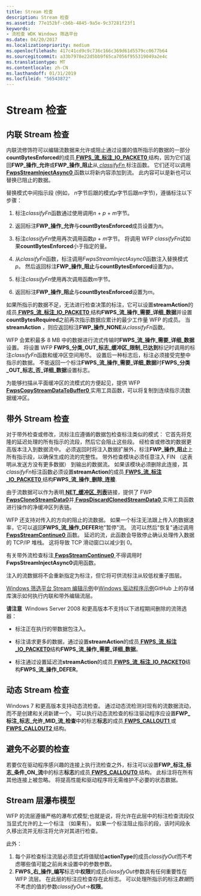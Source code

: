 ```yaml
---
title: Stream 检查
description: Stream 检查
ms.assetid: 77e152bf-cb6b-4845-9a5e-9c37281f23f1
keywords:
- 流检查 WDK Windows 筛选平台
ms.date: 04/20/2017
ms.localizationpriority: medium
ms.openlocfilehash: 417c41cd9c9c736c166c369d61d5579cc0677b64
ms.sourcegitcommit: a33b7978e22d5bb9f65ca7056f955319049a2e4c
ms.translationtype: MT
ms.contentlocale: zh-CN
ms.lasthandoff: 01/31/2019
ms.locfileid: "56543872"
---
```

# <a name="stream-inspection"></a>Stream 检查


## <a name="inline-stream-inspection"></a>内联 Stream 检查


内联流修饰符可以编辑流数据来允许或阻止通过设置的值所指示的数据的一部分**countBytesEnforced**的成员[ **FWPS\_流\_标注\_IO\_PACKET0** ](https://msdn.microsoft.com/library/windows/hardware/ff552417)结构，因为它们返回**FWP\_操作\_允许**或**FWP\_操作\_阻止**从[ *classifyFn* ](https://msdn.microsoft.com/library/windows/hardware/ff544890)标注函数。 它们还可以调用[ **FwpsStreamInjectAsync0** ](https://msdn.microsoft.com/library/windows/hardware/ff551213)函数以将新内容添加到流。 此内容可以是新也可以替换已阻止的数据。

替换模式中间指示段 (例如， *n*字节后跟的模式*p*字节后跟*m*字节)，遵循标注以下步骤：

1.  标注*classifyFn*函数通过使用调用*n* + *p* + *m*字节。

2.  返回标注**FWP\_操作\_允许**与**countBytesEnforced**成员设置为*n*。

3.  标注*classifyFn*使用再次调用函数*p* + *m*字节。 将调用 WFP *classifyFn*试如果**countBytesEnforced**小于指定的量。

4.  从*classifyFn*函数，标注调用*FwpsStreamInjectAsync0*函数注入替换模式*p*。 然后返回标注**FWP\_操作\_阻止**与**countBytesEnforced**设置为*p*。

5.  标注*classifyFn*使用再次调用函数*m*字节。

6.  返回标注**FWP\_操作\_阻止**与**countBytesEnforced**设置为*m*。

如果所指示的数据不足，无法进行检查决策的标注，它可以设置**streamAction**的成员[ **FWPS\_流\_标注\_IO\_PACKET0** ](https://msdn.microsoft.com/library/windows/hardware/ff552417)结构**FWPS\_流\_操作\_需要\_详细\_数据**并设置**countBytesRequired**之前再次指示数据应累计的最少工作量 WFP 的成员。 当**streamAction** ，则应返回标注**FWP\_操作\_NONE**从*classifyFn*函数。

WFP 会累积最多 8 MB 中的数据进行流式传输时**FWPS\_流\_操作\_需要\_详细\_数据**设置。 将设置 WFP **FWPS\_分类\_OUT\_标志\_缓冲区\_限制\_已达到**标记时调用的标注*classifyFn*函数和缓冲区空间用尽。 设置后一种标志后，标注必须接受完整中指示的数据。 不能返回一个标注**FWPS\_流\_操作\_需要\_详细\_数据**时**FWPS\_分类\_OUT\_标志\_否\_详细\_数据**设置标志。

为能够扫描从平面缓冲区的流模式的方便起见，提供 WFP [ **FwpsCopyStreamDataToBuffer0** ](https://msdn.microsoft.com/library/windows/hardware/ff551157)实用工具函数，可以将复制到连续指示流数据缓冲区。

## <a name="out-of-band-stream-inspection"></a>带外 Stream 检查


对于带外检查或修改，流标注应遵循的数据包检查标注类似的模式： 它首先将克隆的延迟处理的所有指示的流段，然后它会阻止这些段。 经检查或修改的数据更高版本注入到数据流中。 必须返回时将注入数据扩展外，标注**FWP\_操作\_阻止**上所有指示段，以确保生成的流的完整性。 带外检查模块必须任意注入 FIN （这表明从发送方没有更多数据） 到输出的数据流。 如果该模块必须删除此连接，其*classifyFn*标注函数必须设置**streamAction**的成员[ **FWPS\_流\_标注\_IO\_PACKET0** ](https://msdn.microsoft.com/library/windows/hardware/ff552417)结构**FWPS\_流\_操作\_删除\_连接**.

由于流数据可以作为表明[ **NET\_缓冲区\_列表**](https://msdn.microsoft.com/library/windows/hardware/ff568388)链接，提供了 FWP [ **FwpsCloneStreamData0**](https://msdn.microsoft.com/library/windows/hardware/ff551149)并[ **FwpsDiscardClonedStreamData0** ](https://msdn.microsoft.com/library/windows/hardware/ff551161)实用工具函数进行操作的净缓冲区列表链。

WFP 还支持对传入的方向的阻止的流数据。 如果一个标注无法跟上传入的数据速率，它可以返回**FWPS\_流\_操作\_DEFER**地"暂停"流。 流可以然后"恢复"通过调用[ **FwpsStreamContinue0** ](https://msdn.microsoft.com/library/windows/hardware/ff551210)函数。 延迟的流，此函数会导致停止确认处理传入数据的 TCP/IP 堆栈。 这将导致 TCP 滑动窗口以减少到 0。

有关带外流检查标注[ **FwpsStreamContinue0** ](https://msdn.microsoft.com/library/windows/hardware/ff551210)不得调用时**FwpsStreamInjectAsync0**调用函数。

注入的流数据将不会重新指定为标注，但它将可供流标注从较低权重子图层。

[Windows 筛选平台 Stream 编辑示例](https://go.microsoft.com/fwlink/p/?LinkId=617933)中[Windows 驱动程序示例](https://go.microsoft.com/fwlink/p/?LinkId=616507)GitHub 上的存储库演示如何执行内联和带外编辑流层。

**请注意**  Windows Server 2008 和更高版本不支持以下进程期间删除的流筛选器：
-   标注正在执行的带数据包注入。

-   标注请求更多的数据，通过设置**streamAction**的成员[ **FWPS\_流\_标注\_IO\_PACKET0**](https://msdn.microsoft.com/library/windows/hardware/ff552417)结构**FWPS\_流\_操作\_需要\_详细\_数据**。

-   标注通过设置延迟流**streamAction**的成员[ **FWPS\_流\_标注\_IO\_PACKET0**](https://msdn.microsoft.com/library/windows/hardware/ff552417)结构**FWPS\_流\_操作\_DEFER**。

 

## <a name="dynamic-stream-inspection"></a>动态 Stream 检查


Windows 7 和更高版本支持动态流检查。 通过动态流检测对现有的流数据流动，而不是创建和关闭新建一个。 可以执行动态流检查的标注驱动程序应设置**FWP\_标注\_标志\_允许\_MID\_流\_检查**中的标志**标志**的成员[ **FWPS\_CALLOUT1** ](https://msdn.microsoft.com/library/windows/hardware/ff551226)或[ **FWPS\_CALLOUT2** ](https://msdn.microsoft.com/library/windows/hardware/hh439700)结构。

## <a name="avoiding-unnecessary-inspections"></a>避免不必要的检查


若要仅在驱动程序感兴趣的连接上执行流检查之外，标注可以设置**FWP\_标注\_标志\_条件\_ON\_流**中的标志**标志**的成员[ **FWPS\_CALLOUT0** ](https://msdn.microsoft.com/library/windows/hardware/ff551224)结构。 此标注将在所有其他连接上被忽略。 将提高性能和驱动程序将无需维护不必要的状态数据。

## <a name="stream-layer-waterfall-model"></a>Stream 层瀑布模型

WFP 的流层遵循严格的瀑布式模型;也就是说，将允许在此层中的标注检查流段仅当显式允许的上一个标注 （如果有）。 如果一个标注阻止指示的段，该时间段永久移出流并无标注将允许对其进行检查。

此外：

1. 每个非检查标注流层必须显式将值赋给**actionType**的成员*classifyOut*而不考虑哪些值可能之前尚未设置中的参数参数。
2. **FWPS\_右\_操作\_编写**标志中**权限**的成员*classifyOut*参数具有任何重要性在 WFP 流层。 在此层的标注应检查存在此标志。 可以处理所指示的标注*数据*而不考虑的值的参数*classifyOut*->**权限**。

 

 





